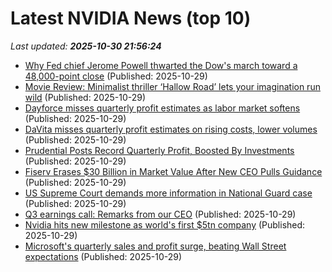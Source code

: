 # Latest NVIDIA News (top 10)
_Last updated: **2025-10-30 21:56:24**_

- [Why Fed chief Jerome Powell thwarted the Dow's march toward a 48,000-point close](https://biztoc.com/x/6e2cb1c31e919e1b) (Published: 2025-10-29)
- [Movie Review: Minimalist thriller ‘Hallow Road’ lets your imagination run wild](https://biztoc.com/x/7e26f0841fdd0e38) (Published: 2025-10-29)
- [Dayforce misses quarterly profit estimates as labor market softens](https://biztoc.com/x/1ad93c9c35825c91) (Published: 2025-10-29)
- [DaVita misses quarterly profit estimates on rising costs, lower volumes](https://biztoc.com/x/a1d76c656595b5f9) (Published: 2025-10-29)
- [Prudential Posts Record Quarterly Profit, Boosted By Investments](https://biztoc.com/x/7547e02ace669781) (Published: 2025-10-29)
- [Fiserv Erases $30 Billion in Market Value After New CEO Pulls Guidance](https://biztoc.com/x/1826680d3f1f36f2) (Published: 2025-10-29)
- [US Supreme Court demands more information in National Guard case](https://biztoc.com/x/290fffa68fcfdaa5) (Published: 2025-10-29)
- [Q3 earnings call: Remarks from our CEO](https://blog.google/inside-google/message-ceo/alphabet-earnings-q3-2025/) (Published: 2025-10-29)
- [Nvidia hits new milestone as world's first $5tn company](https://www.bbc.com/news/articles/cp8e970vn5vo?xtor=AL-72-%5Bpartner%5D-%5Byahoo.north.america%5D-%5Bheadline%5D-%5Bnews%5D-%5Bbizdev%5D-%5Bisapi%5D) (Published: 2025-10-29)
- [Microsoft's quarterly sales and profit surge, beating Wall Street expectations](https://japantoday.com/category/tech/microsoft%27s-quarterly-sales-and-profit-surge-beating-wall-street-expectations) (Published: 2025-10-29)
